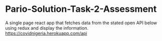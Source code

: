 # Pario-Solution-Task-2-Assessment
A single page react app that fetches data from the stated open API below using redux and display the information. https://covidnigeria.herokuapp.com/api
